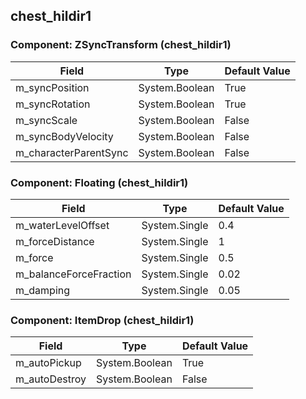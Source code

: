 ## chest_hildir1

### Component: ZSyncTransform (chest_hildir1)

|Field|Type|Default Value|
|---|---|---|
|m_syncPosition|System.Boolean|True|
|m_syncRotation|System.Boolean|True|
|m_syncScale|System.Boolean|False|
|m_syncBodyVelocity|System.Boolean|False|
|m_characterParentSync|System.Boolean|False|

### Component: Floating (chest_hildir1)

|Field|Type|Default Value|
|---|---|---|
|m_waterLevelOffset|System.Single|0.4|
|m_forceDistance|System.Single|1|
|m_force|System.Single|0.5|
|m_balanceForceFraction|System.Single|0.02|
|m_damping|System.Single|0.05|

### Component: ItemDrop (chest_hildir1)

|Field|Type|Default Value|
|---|---|---|
|m_autoPickup|System.Boolean|True|
|m_autoDestroy|System.Boolean|False|

